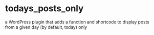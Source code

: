 # todays_posts_only
a WordPress plugin that adds a function and shortcode to display posts from a given day (by default, today) only
